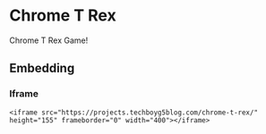 # Chrome T Rex
Chrome T Rex Game!

## Embedding
### Iframe

    <iframe src="https://projects.techboyg5blog.com/chrome-t-rex/" height="155" frameborder="0" width="400"></iframe>
